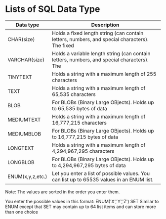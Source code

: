 # Lists of SQL Data Type

|Data type|Description|
|-|-|
|CHAR(size)|Holds a fixed length string (can contain letters, numbers, and special characters). The fixed |size is specified in parenthesis. Can store up to 255 characters
|VARCHAR(size)|Holds a variable length string (can contain letters, numbers, and special characters). The |maximum size is specified in parenthesis. Can store up to 255 characters. Note: If you put a greater value than 255 it will be converted to a TEXT type
|TINYTEXT|Holds a string with a maximum length of 255 characters|
|TEXT|Holds a string with a maximum length of 65,535 characters|
|BLOB|For BLOBs (Binary Large OBjects). Holds up to 65,535 bytes of data|
|MEDIUMTEXT|Holds a string with a maximum length of 16,777,215 characters|
|MEDIUMBLOB|For BLOBs (Binary Large OBjects). Holds up to 16,777,215 bytes of data|
|LONGTEXT|Holds a string with a maximum length of 4,294,967,295 characters|
|LONGBLOB|For BLOBs (Binary Large OBjects). Holds up to 4,294,967,295 bytes of data|
|ENUM(x,y,z,etc.)|Let you enter a list of possible values. You can list up to 65535 values in an ENUM list. |If a value is inserted that is not in the list, a blank value will be inserted.
Note: The values are sorted in the order you enter them.

You enter the possible values in this format: ENUM('X','Y','Z')
SET	Similar to ENUM except that SET may contain up to 64 list items and can store more than one choice
